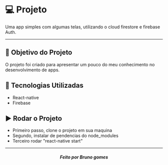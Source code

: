 # :computer: Projeto

Uma app simples com algumas telas, utilizando o cloud firestore e firebase Auth.

---

## :dart: Objetivo do Projeto

O projeto foi criado para apresentar um pouco do meu conhecimento no desenvolvimento de apps.

## :rocket: Tecnologias Utilizadas

- React-native
- Firebase

## :arrow_forward: Rodar o Projeto

- Primeiro passo, clone o projeto em sua maquina
- Segundo, instalar de pendencias do node_modules
- Terceiro rodar "react-native start"

---

<h5 align='center' >Feito por Bruno gomes </h5>
